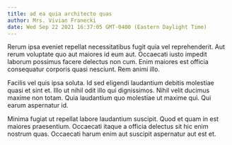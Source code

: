 ```yaml
---
title: ad ea quia architecto quas
author: Mrs. Vivian Franecki
date: Wed Sep 22 2021 16:37:05 GMT-0400 (Eastern Daylight Time)
---
```

Rerum ipsa eveniet repellat necessitatibus fugit quia vel reprehenderit. Aut rerum voluptate quo aut maiores id eum aut. Occaecati iusto impedit laborum possimus facere delectus non cum. Enim maiores est officia consequatur corporis quasi nesciunt. Rem animi illo.

 Facilis vel quis ipsa soluta. Id sed eligendi laudantium debitis molestiae quasi et sint et. Illo ut nihil odit illo qui dignissimos. Nihil velit ducimus maxime non totam. Quia laudantium quo molestiae ut maxime qui. Qui earum aspernatur id.

 Minima fugiat ut repellat labore laudantium suscipit. Quod et quam in est maiores praesentium. Occaecati itaque a officia delectus sit hic enim nostrum quas. Occaecati harum enim aut suscipit aspernatur aut est et.